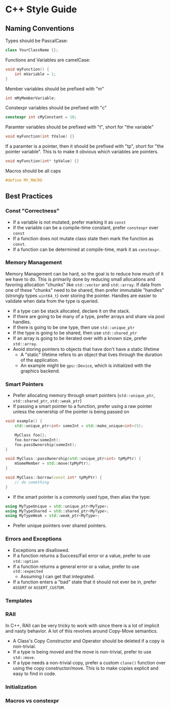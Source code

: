 # C++ Style Guide

## Naming Conventions

Types should be PascalCase:
```c++
class YourClassName {};
```

Functions and Variables are camelCase:
```c++
void myFunction() {
    int mVariable = 1;
}
```

Member variables should be prefixed with "m"
```c++
int mMyMemberVariable;  
```

Constexpr variables should be prefixed with "c"
```c++
constexpr int cMyConstant = 10;
```

Paramter variables should be prefixed with "t", short for "the variable"
```c++
void myFunction(int tValue) {}
```

If a paramter is a pointer, then it should be prefixed with "tp", short for "the pointer variable". This is to make it obvious which variables are pointers.
```c++
void myFunction(int* tpValue) {}
```

Macros should be all caps
```c++
#define MY_MACRO
```

## Best Practices

### Const "Correctness"
- If a variable is not mutated, prefer marking it as `const`
- If the variable can be a compile-time constant, prefer `constexpr` over `const`
- If a function does not mutate class state then mark the function as `const`.
- If a function can be determined at compile-time, mark it as `constexpr`.

### Memory Management
Memory Management can be hard, so the goal is to reduce how much of it we have to do. This is primarily done by reducing small allocations and favoring allocation "chunks" like `std::vector` and `std::array`. If data from one of these "chunks" need to be shared, then prefer immutable "handles" (strongly types `uint64_t`) over storing the pointer. Handles are easier to validate when data from the type is queried.

- If a type can be stack allocated, declare it on the stack.
- If there are going to be many of a type, prefer arrays and share via pool handles.
- If there is going to be one type, then use `std::unique_ptr`
- If the type is going to be shared, then use `std::shared_ptr`
- If an array is going to be iterated over with a known size, prefer `std::array`.
- Avoid storing pointers to objects that have don't have a static lifetime
    - A "static" lifetime refers to an object that lives through the duration of the application.
    - An example might be `gpu::Device`, which is initialized with the graphics backend.

### Smart Pointers
- Prefer allocating memory through smart pointers (`std::unique_ptr`, `std::shared_ptr`, `std::weak_ptr`)
- If passing a smart pointer to a function, prefer using a raw pointer unless the ownership of the pointer is being passed on
```c++
void example() {
    std::unique_ptr<int> someInt = std::make_unique<int>(5);

    MyClass foo{};
    foo.borrow(someInt);
    foo.passOwnership(someInt);
}

void MyClass::passOwnership(std::unique_ptr<int> tpMyPtr) {
    mSomeMember = std::move(tpMyPtr);
}

void MyClass::borrow(const int* tpMyPtr) {
    // do something
}
```
- If the smart pointer is a commonly used type, then alias the type:
```c++
using MyTypeUnique = std::unique_ptr<MyType>;
using MyTypeShared = std::shared_ptr<MyType>;
using MyTypeWeak = std::weak_ptr<MyType>;
```
- Prefer unique pointers over shared pointers.

### Errors and Exceptions
- Exceptions are disallowed.
- If a function returns a Success/Fail error or a value, prefer to use `std::option`
- If a function returns a general error or a value, prefer to use `std::expected`
    - Assuming I can get that integrated.
- If a function enters a "bad" state that it should not ever be in, prefer `ASSERT` or `ASSERT_CUSTOM`.

### Templates


### RAII
In C++, RAII can be very tricky to work with since there is a lot of implicit and nasty behavior. A lot of this revolves around Copy-Move semantics.

- A Class's Copy Constructor and Operator should be deleted if a copy is non-trivial.
- If a type is being moved and the move is non-trivial, prefer to use `std::move`.
- If a type needs a non-trivial copy, prefer a custom `clone()` function over using the copy constructor/move. This is to make copies explicit and easy to find in code.

### Initialization


### Macros vs constexpr

